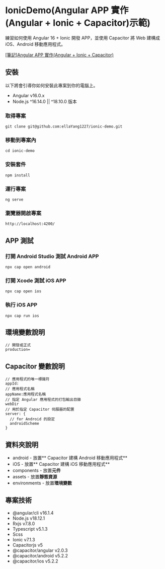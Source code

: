 # IonicDemo(Angular APP 實作(Angular + Ionic + Capacitor)示範)

練習如何使用 Angular 16 + Ionic 開發 APP，並使用 Capacitor 將 Web 建構成 iOS、Android 移動應用程式。

[[筆記]Angular APP 實作(Angular + Ionic + Capacitor)](https://perfect-submarine-445.notion.site/Angular-APP-Angular-Ionic-Capacitor-1-a615b801f848416cb14b6812fa624af1)



## 安裝

以下將會引導你如何安裝此專案到你的電腦上。
* Angular v16.0.x
* Node.js ^16.14.0 || ^18.10.0 版本

### 取得專案
```
git clone git@github.com:ellaYang1227/ionic-demo.git
```

### 移動到專案內
```
cd ionic-demo
```
### 安裝套件
```
npm install
```

### 運行專案
```
ng serve
```

### 瀏覽器開啟專案
```
http://localhost:4200/
```

## APP 測試
### 打開 Android Studio 測試 Android APP
```
npx cap open android
```

### 打開 Xcode 測試 iOS APP
```
npx cap open ios
```

### 執行 iOS APP
```
npx cap run ios
```

## 環境變數說明
```
// 開發或正式
production=
```

## Capacitor 變數說明
```
// 應用程式的唯一標識符
appId:
// 應用程式名稱
appName:應用程式名稱
// 指定 Angular 應用程式的打包輸出目錄
webDir
// 用於指定 Capacitor 伺服器的配置
server: {
  // for Android 的設定
  androidScheme
}
```

## 資料夾說明
* android - 放置** Capacitor 建構 Android 移動應用程式**
* iOS - 放置** Capacitor 建構 iOS 移動應用程式**
* components - 放置**元件**
* assets - 放置**靜態資源**
* environments - 放置**環境變數**

## 專案技術
* @angular/cli v16.1.4
* Node.js v18.12.1
* Rxjs v7.8.0
* Typescript v5.1.3
* Scss
* Ionic v7.1.3
* Capacitorjs v5
* @capacitor/angular v2.0.3
* @capacitor/android v5.2.2
* @capacitor/ios v5.2.2

